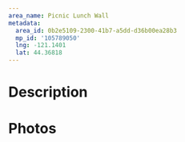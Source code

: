 ```yaml
---
area_name: Picnic Lunch Wall
metadata:
  area_id: 0b2e5109-2300-41b7-a5dd-d36b00ea28b3
  mp_id: '105789050'
  lng: -121.1401
  lat: 44.36818
---
```

# Description

# Photos

